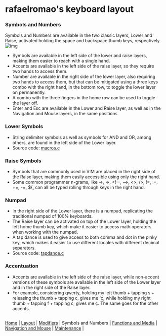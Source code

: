 # rafaelromao's keyboard layout

### Symbols and Numbers
Symbols and Numbers are available in the two classic layers, Lower and Raise, activated holding the space and backspace thumb keys, respectively.
![img](https://i.imgur.com/bR2duzJ.png)
- Symbols are available in the left side of the lower and raise layers, making them easier to reach with a single hand.
- Accents are available in the left side of the raise layer, so they require two hands to access them.
- Number are available in the right side of the lower layer, also requiring two hands to access them, but that can be mitigated using a three keys combo with the right hand, in the bottom row, to toggle the lower layer on permanently.
- A combo with the three fingers in the home row can be used to toggle the layer off.
- Enter and Esc are available in the Lower and Raise layer, as well as in the Navigation and Mouse layers, in the same positions.

### Lower Symbols
- String delimiter symbols as well as symbols for AND and OR, among others, are found in the left side of the Lower layer.
- Source code: [macros.c](../features/macros.c)

### Raise Symbols
- Symbols that are commonly used in VIM are placed in the right side of the Raise layer, making them easily accessible using only the right hand.
- Some common programmer n-grams, like ->, =>, \<!--, -->, <>, />, !=, :=, +=, -=, ${, can all be typed rolling through keys in the right hand.

### Numpad
- In the right side of the Lower layer, there is a numpad, replicating the traditional numpad of 100% keyboards.
- The Raise layer can be activated on top of the Lower layer, holding the left home thumb key, which make it easier to access math operators when working with the numpad.
- A tap dance is used to give access to both comma and dot in the pinky key, which makes it easier to use different locales with different decimal separators.
- Source code: [tapdance.c](../features/tapdance.c)

### Accentuation
- Accents are available in the left side of the raise layer, while non-accent versions of these symbols are available in the left side of the Lower layer and in the right side of the Raise layer.
- For example, considering qwerty, holding my left thumb + tapping s + releasing the thumb + tapping c, gives me 'c, while holding my right thumb + tapping f + tapping c, gives me ç. The same goes for the other accents.


##
[Home](../readme.md) | 
[Layout](layout.md) |
[Modifiers](modifiers.md) |
Symbols and Numbers |
[Functions and Media](functions.md) | 
[Navigation and Mouse](navigation.md) |
[Maintenance](maintenance.md) |
